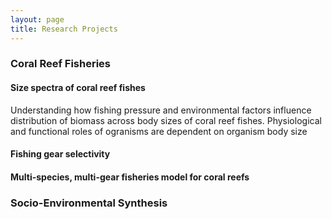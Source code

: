 ```yaml
---
layout: page
title: Research Projects
---
```


### Coral Reef Fisheries

#### Size spectra of coral reef fishes

Understanding how fishing pressure and environmental factors influence distribution of biomass across body sizes of coral reef fishes. Physiological and functional roles of ogranisms are dependent on organism body size

#### Fishing gear selectivity

#### Multi-species, multi-gear fisheries model for coral reefs

### Socio-Environmental Synthesis



